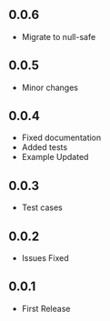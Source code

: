 ## 0.0.6
- Migrate to null-safe  
## 0.0.5
- Minor changes  
## 0.0.4
- Fixed documentation 
- Added tests
- Example Updated

## 0.0.3
- Test cases

## 0.0.2
- Issues Fixed

## 0.0.1
- First Release
